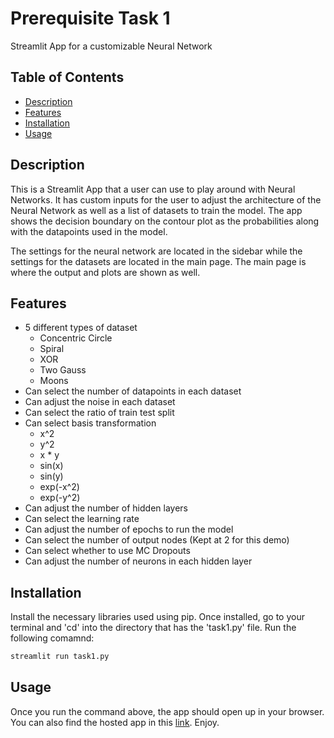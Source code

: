 # Prerequisite Task 1

Streamlit App for a customizable Neural Network

## Table of Contents

- [Description](#description)
- [Features](#features)
- [Installation](#installation)
- [Usage](#usage)

## Description

This is a Streamlit App that a user can use to play around with Neural Networks. It has custom inputs for the user to adjust the architecture of the Neural Network as well as a list of datasets to train the model. The app shows the decision boundary on the contour plot as the probabilities along with the datapoints used in the model. 

The settings for the neural network are located in the sidebar while the settings for the datasets are located in the main page. The main page is where the output and plots are shown as well.

## Features

- 5 different types of dataset
    - Concentric Circle
    - Spiral
    - XOR 
    - Two Gauss
    - Moons
- Can select the number of datapoints in each dataset
- Can adjust the noise in each dataset
- Can select the ratio of train test split
- Can select basis transformation
    - x^2
    - y^2
    - x * y
    - sin(x)
    - sin(y)
    - exp(-x^2)
    - exp(-y^2)
- Can adjust the number of hidden layers
- Can select the learning rate
- Can adjust the number of epochs to run the model
- Can select the number of output nodes (Kept at 2 for this demo)
- Can select whether to use MC Dropouts
- Can adjust the number of neurons in each hidden layer

## Installation

Install the necessary libraries used using pip. Once installed, go to your terminal and 'cd' into the directory that has the 'task1.py' file. Run the following comamnd:

```bash
streamlit run task1.py
```

## Usage
Once you run the command above, the app should open up in your browser. You can also find the hosted app in this [link](https://neuralnetwork-wpacpmpr53nx267dgcjsr9.streamlit.app/). Enjoy.
